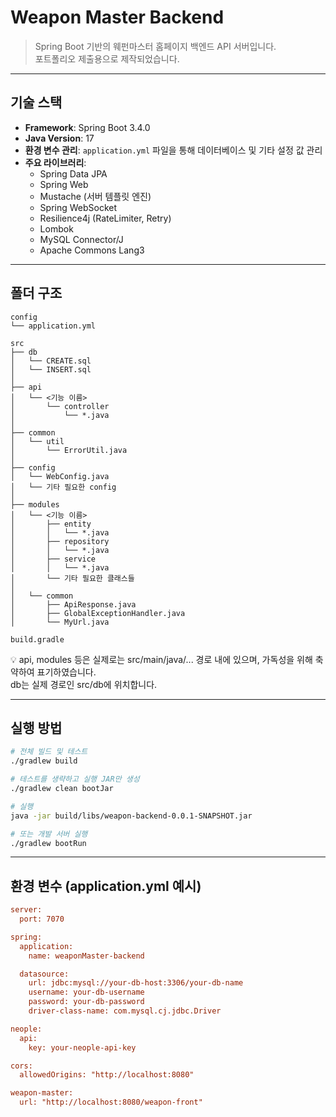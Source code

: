# Weapon Master Backend

> Spring Boot 기반의 웨펀마스터 홈페이지 백엔드 API 서버입니다.  
> 포트폴리오 제출용으로 제작되었습니다.

---

## 기술 스택

- **Framework**: Spring Boot 3.4.0
- **Java Version**: 17
- **환경 변수 관리**: `application.yml` 파일을 통해 데이터베이스 및 기타 설정 값 관리
- **주요 라이브러리**: 
  - Spring Data JPA
  - Spring Web
  - Mustache (서버 템플릿 엔진)
  - Spring WebSocket
  - Resilience4j (RateLimiter, Retry)
  - Lombok
  - MySQL Connector/J
  - Apache Commons Lang3
 
---

## 폴더 구조

```
config
└── application.yml

src
├── db
│   └── CREATE.sql 
│   └── INSERT.sql
│ 
├── api
│   └── <기능 이름>
│       └── controller
│           └── *.java
│
├── common
│   └── util
│       └── ErrorUtil.java
│
├── config
│   └── WebConfig.java
│   └── 기타 필요한 config
│
├── modules
│   └── <기능 이름>
│       ├── entity
│       │   └── *.java
│       ├── repository
│       │   └── *.java
│       ├── service
│       │   └── *.java
│       └── 기타 필요한 클래스들
│
│   └── common
│       ├── ApiResponse.java
│       ├── GlobalExceptionHandler.java
│       └── MyUrl.java

build.gradle
```
💡 api, modules 등은 실제로는 src/main/java/... 경로 내에 있으며, 가독성을 위해 축약하여 표기하였습니다.  
db는 실제 경로인 src/db에 위치합니다.


---

## 실행 방법

```bash
# 전체 빌드 및 테스트
./gradlew build

# 테스트를 생략하고 실행 JAR만 생성
./gradlew clean bootJar

# 실행
java -jar build/libs/weapon-backend-0.0.1-SNAPSHOT.jar

# 또는 개발 서버 실행
./gradlew bootRun
```

---

## 환경 변수 (application.yml 예시)

```ini
server:
  port: 7070

spring:
  application:
    name: weaponMaster-backend

  datasource:
    url: jdbc:mysql://your-db-host:3306/your-db-name
    username: your-db-username
    password: your-db-password
    driver-class-name: com.mysql.cj.jdbc.Driver

neople:
  api:
    key: your-neople-api-key

cors:
  allowedOrigins: "http://localhost:8080"

weapon-master:
  url: "http://localhost:8080/weapon-front"

```




